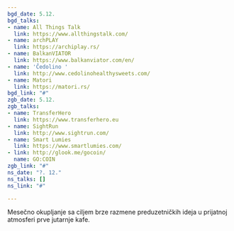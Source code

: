 ```yaml
---
bgd_date: 5.12.
bgd_talks:
- name: All Things Talk
  link: https://www.allthingstalk.com/
- name: archPLAY
  link: https://archiplay.rs/
- name: BalkanVIATOR
  link: https://www.balkanviator.com/en/
- name: 'Čedolino '
  link: http://www.cedolinohealthysweets.com/
- name: Matori
  link: https://matori.rs/
bgd_link: "#"
zgb_date: 5.12.
zgb_talks:
- name: TransferHero
  link: https://www.transferhero.eu
- name: SightRun
  link: http://www.sightrun.com/
- name: Smart Lumies
  link: https://www.smartlumies.com/
- link: http://glook.me/gocoin/
  name: GO:COIN
zgb_link: "#"
ns_date: "?. 12."
ns_talks: []
ns_link: "#"

---
```

Mesečno okupljanje sa ciljem brze razmene preduzetničkih ideja u prijatnoj atmosferi prve jutarnje kafe.